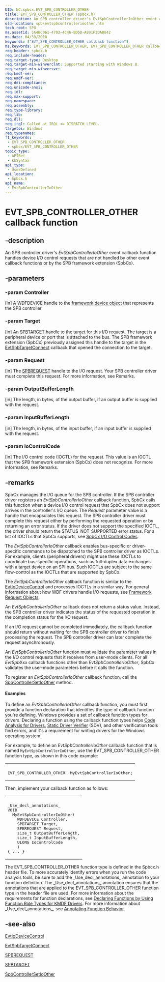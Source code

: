 ```yaml
---
UID: NC:spbcx.EVT_SPB_CONTROLLER_OTHER
title: EVT_SPB_CONTROLLER_OTHER (spbcx.h)
description: An SPB controller driver's EvtSpbControllerIoOther event callback function handles device I/O control requests that are not handled by other event callback functions or by the SPB framework extension (SpbCx).
old-location: spb\evtspbcontrollerioother.htm
tech.root: SPB
ms.assetid: 5A4BC061-4703-4C46-BD5D-A891F3DA8842
ms.date: 04/30/2018
keywords: ["EVT_SPB_CONTROLLER_OTHER callback function"]
ms.keywords: EVT_SPB_CONTROLLER_OTHER, EVT_SPB_CONTROLLER_OTHER callback, EvtSpbControllerIoOther, EvtSpbControllerIoOther callback function [Buses], SPB.evtspbcontrollerioother, spbcx/EvtSpbControllerIoOther
req.header: spbcx.h
req.include-header: 
req.target-type: Desktop
req.target-min-winverclnt: Supported starting with Windows 8.
req.target-min-winversvr: 
req.kmdf-ver: 
req.umdf-ver: 
req.ddi-compliance: 
req.unicode-ansi: 
req.idl: 
req.max-support: 
req.namespace: 
req.assembly: 
req.type-library: 
req.lib: 
req.dll: 
req.irql: Called at IRQL <= DISPATCH_LEVEL.
targetos: Windows
req.typenames: 
f1_keywords:
 - EVT_SPB_CONTROLLER_OTHER
 - spbcx/EVT_SPB_CONTROLLER_OTHER
topic_type:
 - APIRef
 - kbSyntax
api_type:
 - UserDefined
api_location:
 - Spbcx.h
api_name:
 - EvtSpbControllerIoOther
---
```


# EVT_SPB_CONTROLLER_OTHER callback function


## -description

An SPB controller driver's <i>EvtSpbControllerIoOther</i> event callback function handles device I/O control requests that are not handled by other event callback functions or by the SPB framework extension (SpbCx).

## -parameters

### -param Controller 

[in]
A WDFDEVICE handle to the <a href="https://docs.microsoft.com/windows-hardware/drivers/wdf/framework-device-object">framework device object</a> that represents the SPB controller.

### -param Target 

[in]
An <a href="https://docs.microsoft.com/windows-hardware/drivers/spb/spbcx-object-handles">SPBTARGET</a> handle to the target for this I/O request. The target is a peripheral device or port that is attached to the bus. The SPB framework extension (SpbCx) previously assigned this handle to the target in the <a href="https://docs.microsoft.com/windows-hardware/drivers/ddi/spbcx/nc-spbcx-evt_spb_target_connect">EvtSpbTargetConnect</a> callback that opened the connection to the target.

### -param Request 

[in]
The <a href="https://docs.microsoft.com/windows-hardware/drivers/spb/spbcx-object-handles">SPBREQUEST</a> handle to the I/O request. Your SPB controller driver must complete this request. For more information, see Remarks.

### -param OutputBufferLength 

[in]
The length, in bytes, of the output buffer, if an output buffer is supplied with the request.

### -param InputBufferLength 

[in]
The length, in bytes, of the input buffer, if an input buffer is supplied with the request.

### -param IoControlCode 

[in]
The I/O control code (IOCTL) for the request. This value is an IOCTL that the SPB framework extension (SpbCx) does not recognize.  For more information, see Remarks.

## -remarks

SpbCx manages the I/O queue for the SPB controller. If the SPB controller driver registers an <i>EvtSpbControllerIoOther</i> callback function, SpbCx calls this function when a device I/O control request that SpbCx does not support arrives in the controller's I/O queue. The <i>Request</i> parameter value is a handle that encapsulates this request. The SPB controller driver must complete this request either by performing the requested operation or by returning an error status. If the driver does not support the specified IOCTL, the driver should return the STATUS_NOT_SUPPORTED error status. For a list of IOCTLs that SpbCx supports, see <a href="https://docs.microsoft.com/previous-versions/hh450915(v=vs.85)">SpbCx I/O Control Codes</a>.

The <i>EvtSpbControllerIoOther</i> callback enables bus-specific or driver-specific commands to be dispatched to the SPB controller driver as IOCTLs. For example, clients (peripheral drivers) might use these IOCTLs to coordinate bus-specific operations, such as full-duplex data exchanges with a target device on an SPI bus. Such IOCTLs are subject to the same flow-control as the IOCTLs that are supported by SpbCx.

The <i>EvtSpbControllerIoOther</i> callback function is similar to the <a href="https://docs.microsoft.com/windows-hardware/drivers/ddi/wdfio/nc-wdfio-evt_wdf_io_queue_io_device_control">EvtIoDeviceControl</a> and processes IOCTLs in a similar way. For general information about how WDF drivers handle I/O requests, see <a href="https://docs.microsoft.com/windows-hardware/drivers/wdf/framework-request-objects">Framework Request Objects</a>.

An <i>EvtSpbControllerIoOther</i> callback does not return a status value. Instead, the SPB controller driver indicates the status of the requested operation in the completion status for the I/O request.

If an I/O request cannot be completed immediately, the callback function should return without waiting for the SPB controller driver to finish processing the request. The SPB controller driver can later complete the request asynchronously.

An <i>EvtSpbControllerIoOther</i> function must validate the parameter values in the I/O control requests that it receives from user-mode clients. For all <i>EvtSpb</i>Xxx callback functions other than <i>EvtSpbControllerIoOther</i>, SpbCx validates the user-mode parameters before it calls the function.

To register an <i>EvtSpbControllerIoOther</i> callback function, call the <a href="https://docs.microsoft.com/windows-hardware/drivers/ddi/spbcx/nf-spbcx-spbcontrollersetioothercallback">SpbControllerSetIoOther</a> method.


#### Examples

To define an <i>EvtSpbControllerIoOther</i> callback function, you must first provide a function declaration that identifies the type of callback function you're defining. Windows provides a set of callback function types for drivers. Declaring a function using the callback function types helps <a href="https://docs.microsoft.com/windows-hardware/drivers/devtest/code-analysis-for-drivers">Code Analysis for Drivers</a>, <a href="https://docs.microsoft.com/windows-hardware/drivers/devtest/static-driver-verifier">Static Driver Verifier</a> (SDV), and other verification tools find errors, and it's a requirement for writing drivers for the Windows operating system.

For example, to define an <i>EvtSpbControllerIoOther</i> callback function that is named <code>MyEvtSpbControllerIoOther</code>, use the EVT_SPB_CONTROLLER_OTHER function type, as shown in this code example:

<div class="code"><span codelanguage=""><table>
<tr>
<th></th>
</tr>
<tr>
<td>
<pre>EVT_SPB_CONTROLLER_OTHER  MyEvtSpbControllerIoOther;</pre>
</td>
</tr>
</table></span></div>
Then, implement your callback function as follows:

<div class="code"><span codelanguage=""><table>
<tr>
<th></th>
</tr>
<tr>
<td>
<pre>_Use_decl_annotations_
VOID
  MyEvtSpbControllerIoOther(
    WDFDEVICE Controller,
    SPBTARGET Target,
    SPBREQUEST Request,
    size_t OutputBufferLength,
    size_t InputBufferLength,
    ULONG IoControlCode
    )
{ ... }</pre>
</td>
</tr>
</table></span></div>
The EVT_SPB_CONTROLLER_OTHER function type is defined in the Spbcx.h header file. To more accurately identify errors when you run the code analysis tools, be sure to add the _Use_decl_annotations_ annotation to your function definition. The _Use_decl_annotations_ annotation ensures that the annotations that are applied to the EVT_SPB_CONTROLLER_OTHER function type in the header file are used. For more information about the requirements for function declarations, see <a href="https://docs.microsoft.com/windows-hardware/drivers/devtest/declaring-functions-by-using-function-role-types-for-kmdf-drivers">Declaring Functions by Using Function Role Types for KMDF Drivers</a>. For more information about _Use_decl_annotations_, see <a href="https://go.microsoft.com/fwlink/p/?linkid=286697">Annotating Function Behavior</a>.

<div class="code"></div>

## -see-also

<a href="https://docs.microsoft.com/windows-hardware/drivers/ddi/wdfio/nc-wdfio-evt_wdf_io_queue_io_device_control">EvtIoDeviceControl</a>



<a href="https://docs.microsoft.com/windows-hardware/drivers/ddi/spbcx/nc-spbcx-evt_spb_target_connect">EvtSpbTargetConnect</a>



<a href="https://docs.microsoft.com/windows-hardware/drivers/spb/spbcx-object-handles">SPBREQUEST</a>



<a href="https://docs.microsoft.com/windows-hardware/drivers/spb/spbcx-object-handles">SPBTARGET</a>



<a href="https://docs.microsoft.com/windows-hardware/drivers/ddi/spbcx/nf-spbcx-spbcontrollersetioothercallback">SpbControllerSetIoOther</a>

